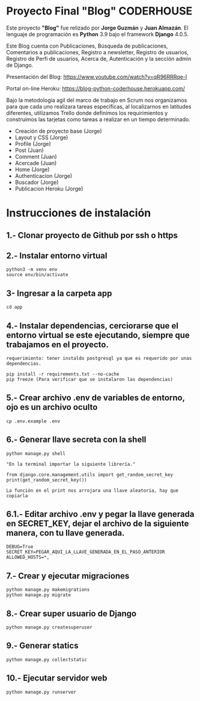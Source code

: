 # Proyecto Final "Blog" CODERHOUSE

Este proyecto **"Blog"** fue relizado por **Jorge Guzmán** y **Juan Almazán**. El lenguaje de programación es **Python** 3.9 bajo el framework **Django** 4.0.5.

Este Blog cuenta con Publicaciones, Búsqueda de publicaciones, Comentarios a publicaciones, Registro a newsletter, Registro de usuarios, Registro de Perfi de usuarios, Acerca de, Autenticación y la sección admin de Django.


Presentación del Blog:
https://www.youtube.com/watch?v=qR96RRRqe-I

Portal on-line Heroku:
https://blog-python-coderhouse.herokuapp.com/


Bajo la metodología agil del marco de trabajo en Scrum nos organizamos para que cada uno realizara tareas específicas, al localizarnos en latitudes diferentes, utilizamos Trello donde definimos los requirimientos y construimos las tarjetas como tareas a realizar en un tiempo determinado.

- Creación de proyecto base (Jorge)
- Layout y CSS (Jorge)
- Profile (Jorge)
- Post (Juan)
- Comment (Juan)
- Acercade (Juan)
- Home (Jorge)
- Authenticacion (Jorge)
- Buscador (Jorge)
- Publicacion Heroku (Jorge)



Instrucciones de instalación
===
1.- Clonar proyecto de Github por ssh o https
---


2.- Instalar entorno virtual
---
	python3 -m venv env
	source env/bin/activate


3- Ingresar a la carpeta app
---
	cd app


4.- Instalar dependencias, cerciorarse que el entorno virtual se este ejecutando, siempre que trabajamos en el proyecto.
---
	requerimiento: tener instaldo postgresql ya que es requerido por unas dependencias.
	
	pip install -r requirements.txt --no-cache
	pip freeze (Para verificar que se instalaron las dependencias)


5.- Crear archivo .env de variables de entorno, ojo es un archivo oculto
---
	cp .env.example .env


6.- Generar llave secreta con la shell 
---
	python manage.py shell

	"En la terminal importar la siguiente librería."

	from django.core.management.utils import get_random_secret_key
	print(get_random_secret_key())
	
	La función en el print nos arrojara una llave aleatoria, hay que copiarla


6.1.- Editar archivo .env y pegar la llave generada en SECRET_KEY, dejar el archivo de la siguiente manera, con tu llave generada.
---
	DEBUG=True
	SECRET_KEY=PEGAR_AQUI_LA_LLAVE_GENERADA_EN_EL_PASO_ANTERIOR
	ALLOWED_HOSTS=*,


7.- Crear y ejecutar migraciones
---
	python manage.py makemigrations
	python manage.py migrate


8.- Crear super usuario de Django
---
	python manage.py createsuperuser


9.- Generar statics
---
	python manage.py collectstatic
	
	
10.- Ejecutar servidor web
---
	python manage.py runserver
